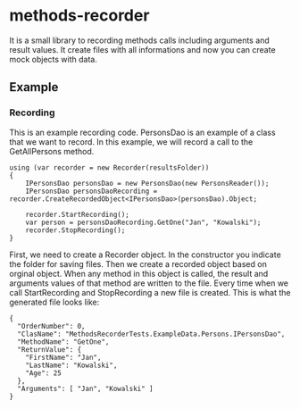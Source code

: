 # methods-recorder
It is a  small library to recording methods calls including arguments and result values. It create files with all informations and now you can create mock objects with data.

## Example
### Recording
This is an example recording code. PersonsDao is an example of a class that we want to record. In this example, we will record a call to the GetAllPersons method.

```
using (var recorder = new Recorder(resultsFolder))
{
    IPersonsDao personsDao = new PersonsDao(new PersonsReader());
    IPersonsDao personsDaoRecording = recorder.CreateRecordedObject<IPersonsDao>(personsDao).Object;

    recorder.StartRecording();
    var person = personsDaoRecording.GetOne("Jan", "Kowalski");
    recorder.StopRecording();
}
```



First, we need to create a Recorder object. In the constructor you indicate the folder for saving files. Then we create a recorded object based on orginal object. When any method in this object is called, the result and arguments values of that method are written to the file. Every time when we call StartRecording and StopRecording a new file is created. This is what the generated file looks like:

```
{
  "OrderNumber": 0,
  "ClasName": "MethodsRecorderTests.ExampleData.Persons.IPersonsDao",
  "MethodName": "GetOne",
  "ReturnValue": {
    "FirstName": "Jan",
    "LastName": "Kowalski",
    "Age": 25
  },
  "Arguments": [ "Jan", "Kowalski" ]
}
```
